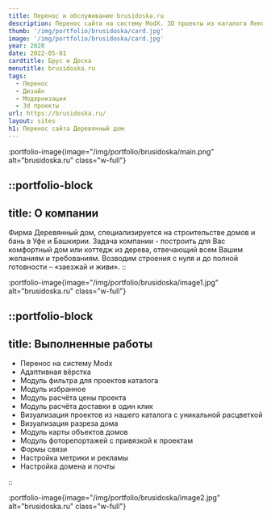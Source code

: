 ```yaml
---
title: Перенос и обслуживание brusidoska.ru
description: Перенос сайта на систему ModX. 3D проекты из каталога Render room.
thumb: '/img/portfolio/brusidoska/card.jpg'
image: '/img/portfolio/brusidoska/card.jpg'
year: 2020
date: 2022-05-01
cardtitle: Брус и Доска
menutitle: brusidoska.ru
tags:
  - Перенос
  - Дизайн
  - Модернизация
  - 3d проекты
url: https://brusidoska.ru/
layout: sites
h1: Перенос сайта Деревянный дом
---
```


:portfolio-image{image="/img/portfolio/brusidoska/main.png" alt="brusidoska.ru" class="w-full"}

::portfolio-block
---
title: О компании
---
Фирма Деревянный дом, специализируется на строительстве домов и бань в Уфе и Башкирии. Задача компании - построить для
Вас комфортный дом или коттедж из дерева, отвечающий всем Вашим желаниям и требованиям. Возводим строения с нуля и до
полной готовности – «заезжай и живи».
::

:portfolio-image{image="/img/portfolio/brusidoska/image1.jpg" alt="brusidoska.ru" class="w-full"}

::portfolio-block
---
title: Выполненные работы
---

- Перенос на систему Modx
- Адаптивная вёрстка
- Модуль фильтра для проектов каталога
- Модуль избранное
- Модуль расчёта цены проекта
- Модуль расчёта доставки в один клик
- Визуализация проектов из нашего каталога с уникальной расцветкой
- Визуализация разреза дома
- Модуль карты объектов домов
- Модуль фоторепортажей с привязкой к проектам
- Формы связи
- Настройка метрики и рекламы
- Настройка домена и почты

::

:portfolio-image{image="/img/portfolio/brusidoska/image2.jpg" alt="brusidoska.ru" class="w-full"}